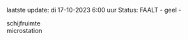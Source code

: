 laatste update: 
di 17-10-2023  6:00   uur 
Status: FAALT - geel - 
<div class="service R">schijfruimte</div><div class="service R">microstation</div>